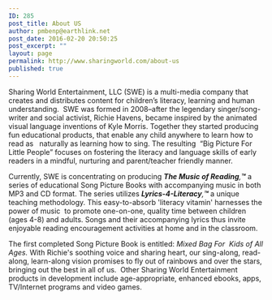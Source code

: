 ```yaml
---
ID: 285
post_title: About US
author: pmbenp@earthlink.net
post_date: 2016-02-20 20:50:25
post_excerpt: ""
layout: page
permalink: http://www.sharingworld.com/about-us
published: true
---
```

Sharing World Entertainment, LLC (SWE) is a multi-media company that creates and distributes content for children’s literacy, learning and human understanding.  SWE was formed in 2008–after the legendary singer/song-writer and social activist, Richie Havens, became inspired by the animated visual language inventions of Kyle Morris. Together they started producing fun educational products, that enable any child anywhere to learn how to read as   naturally as learning how to sing. The resulting  “Big Picture For Little People” focuses on fostering the literacy and language skills of early readers in a mindful, nurturing and parent/teacher friendly manner.

Currently, SWE is concentrating on producing <strong><em>The Music of Reading</em></strong><em>,</em><strong><em>™</em></strong> a series of educational Song Picture Books with accompanying music in both MP3 and CD format. The series utilizes <strong><em>Lyrics-4-Literacy</em></strong><em>,</em><strong><em>™</em></strong> a unique teaching methodology. This easy-to-absorb 'literacy vitamin' harnesses the power of music  to promote one-on-one, quality time between children (ages 4-8) and adults. Songs and their accompanying lyrics thus invite enjoyable reading encouragement activities at home and in the classroom.

The first completed Song Picture Book is entitled: <em>Mixed Bag For  Kids of All Ages.</em> With Richie's soothing voice and sharing heart, our sing-along, read-along, learn-along vision promises to fly out of rainbows and over the stars, bringing out the best in all of us.  Other Sharing World Entertainment products in development include age-appropriate, enhanced ebooks, apps, TV/Internet programs and video games.

&nbsp;